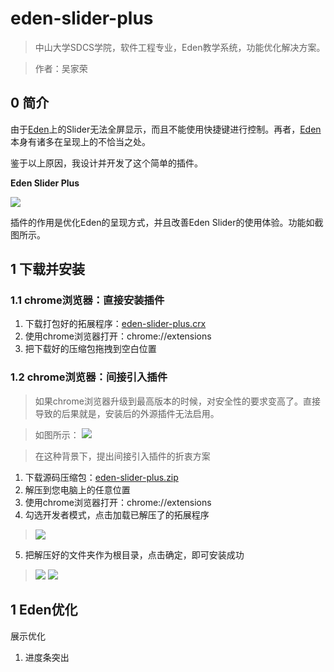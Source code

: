 # eden-slider-plus

> 中山大学SDCS学院，软件工程专业，Eden教学系统，功能优化解决方案。

> 作者：吴家荣

## 0 简介

由于[Eden](http://eden.sysu.edu.cn/)上的Slider无法全屏显示，而且不能使用快捷键进行控制。再者，[Eden](http://eden.sysu.edu.cn/)本身有诸多在呈现上的不恰当之处。

鉴于以上原因，我设计并开发了这个简单的插件。

**Eden Slider Plus**

![](http://ww3.sinaimg.cn/large/ed796d65jw1f1q2sf4kowj209709ugme.jpg)

插件的作用是优化Eden的呈现方式，并且改善Eden Slider的使用体验。功能如截图所示。

## 1 下载并安装

### 1.1 chrome浏览器：直接安装插件

1. 下载打包好的拓展程序：[eden-slider-plus.crx](https://github.com/wujr5/eden-slider-plus/raw/master/eden-slider-plus.crx)
2. 使用chrome浏览器打开：chrome://extensions
3. 把下载好的压缩包拖拽到空白位置

### 1.2 chrome浏览器：间接引入插件

> 如果chrome浏览器升级到最高版本的时候，对安全性的要求变高了。直接导致的后果就是，安装后的外源插件无法启用。

> 如图所示：
> ![](http://ww3.sinaimg.cn/large/ed796d65jw1f1q2tbvkbzj20wc06v75r.jpg)

> 在这种背景下，提出间接引入插件的折衷方案

1. 下载源码压缩包：[eden-slider-plus.zip](https://github.com/wujr5/eden-slider-plus/raw/master/eden-slider-plus.zip)
2. 解压到您电脑上的任意位置
3. 使用chrome浏览器打开：chrome://extensions
4. 勾选开发者模式，点击加载已解压了的拓展程序
> ![](http://ww4.sinaimg.cn/large/ed796d65jw1f1q2nhcn6ij20w903vaak.jpg)
5. 把解压好的文件夹作为根目录，点击确定，即可安装成功
> ![](http://ww4.sinaimg.cn/large/ed796d65jw1f1q2r3vqrhj20g90nkgo7.jpg)
> ![](http://ww3.sinaimg.cn/large/ed796d65jw1f1q2rq1a72j20vy07omyq.jpg)

## 1 Eden优化

展示优化

1. 进度条突出
 

